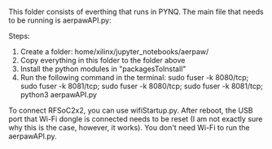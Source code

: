 This folder consists of everthing that runs in PYNQ. The main file that needs to be running is aerpawAPI.py:

Steps:
1) Create a folder: home/xilinx/jupyter_notebooks/aerpaw/
2) Copy everything in this folder to the folder above
3) Install the python modules in "packagesToInstall"
4) Run the following command in the terminal: sudo fuser -k 8080/tcp; sudo fuser -k 8081/tcp; sudo fuser -k 8080/tcp; sudo fuser -k 8081/tcp; python3 aerpawAPI.py


To connect RFSoC2x2, you can use wifiStartup.py. After reboot, the USB port that Wi-Fi dongle is connected needs to be reset (I am not exactly sure why this is the case, however, it works). You don't need Wi-Fi to run the aerpawAPI.py.
